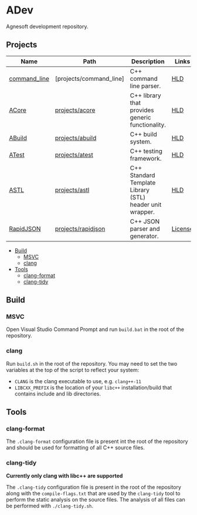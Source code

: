 # ADev

Agnesoft development repository.

## Projects

| Name                                           | Path                                     | Description                                              | Links                                                           |
| ---------------------------------------------- | ---------------------------------------- | -------------------------------------------------------- | --------------------------------------------------------------- |
| [command_line](project/command_line/README.md) | [projects/command_line]                  | C++ command line parser.                                 | [HLD](projects/command_line/documentation/high_level_design.md) |
| [ACore](projects/acore/README.md)              | [projects/acore](projects/acore)         | C++ library that provides generic functionality.         | [HLD](projects/acore/high_level_design.md)                      |
| [ABuild](projects/abuild/README.md)            | [projects/abuild](projects/abuild)       | C++ build system.                                        | [HLD](projects/abuild/high_level_design.md)                     |
| [ATest](projects/atest/README.md)              | [projects/atest](projects/atest)         | C++ testing framework.                                   | [HLD](projects/atest/high_level_design.md)                      |
| [ASTL](projects/astl/README.md)                | [projects/astl](projects/astl)           | C++ Standard Template Library (STL) header unit wrapper. | [HLD](projects/astl/high_level_design.md)                       |
| [RapidJSON](projects/rapidjson/README.md)      | [projects/rapidjson](projects/rapidjson) | C++ JSON parser and generator.                           | [License](projects/rapidjson/license)                           |

-   [Build](#build)
    -   [MSVC](#msvc)
    -   [clang](#clang)
-   [Tools](#tools)
    -   [clang-format](#clang-format)
    -   [clang-tidy](#clang-tidy)

## Build

### MSVC

Open Visual Studio Command Prompt and run `build.bat` in the root of the repository.

### clang

Run `build.sh` in the root of the repository. You may need to set the two variables at the top of the script to reflect your system:

-   `CLANG` is the clang executable to use, e.g. `clang++-11`
-   `LIBCXX_PREFIX` is the location of your `libc++` installation/build that contains include and lib directories.

## Tools

### clang-format

The `.clang-format` configuration file is present int the root of the repository and should be used for formatting of all C++ source files.

### clang-tidy

**Currently only clang with libc++ are supported**

The `.clang-tidy` configuration file is present in the root of the repository along with the `compile-flags.txt` that are used by the `clang-tidy` tool to perform the static analysis on the source files. The analysis of all files can be performed with `./clang-tidy.sh`.
